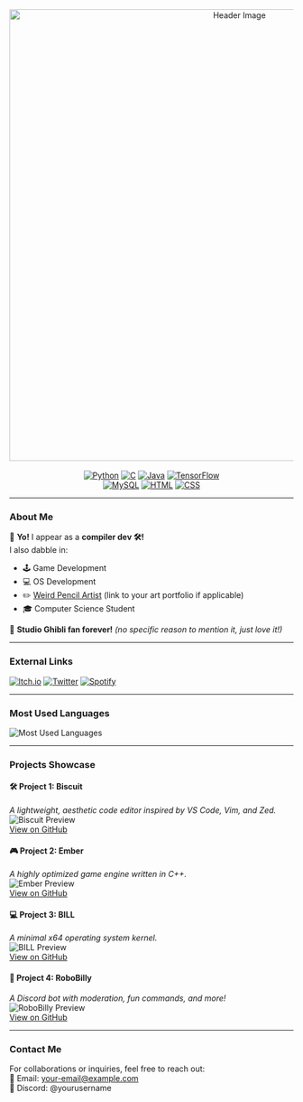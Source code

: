 <!-- Header Section with Badges -->

<div align="center">
  <img src="[https://ibb.co/DtxMt3q]" alt="Header Image" width="800">
</div>

<div align="center">
 <br><a href="#"><img src="https://img.shields.io/badge/Python-purple?style=for-the-badge&logo=python&logoColor=white" alt="Python"></a>
  <a href="#"><img src="https://img.shields.io/badge/C-yellow?style=for-the-badge&logo=c&logoColor=black" alt="C"></a>
  <a href="#"><img src="https://img.shields.io/badge/Java-purple?style=for-the-badge&logo=java&logoColor=white" alt="Java"></a>
  <a href="#"><img src="https://img.shields.io/badge/TensorFlow-yellow?style=for-the-badge&logo=tensorflow&logoColor=black" alt="TensorFlow"></a> <br>
  <a href="#"><img src="https://img.shields.io/badge/MySQL-purple?style=for-the-badge&logo=mysql&logoColor=white" alt="MySQL"></a>
  <a href="#"><img src="https://img.shields.io/badge/HTML5-yellow?style=for-the-badge&logo=html5&logoColor=black" alt="HTML"></a>
  <a href="#"><img src="https://img.shields.io/badge/CSS3-purple?style=for-the-badge&logo=css3&logoColor=white" alt="CSS"></a> <br>
</div>

---

### About Me

🎉 **Yo!** I appear as a **compiler dev 🛠️!**  
I also dabble in:  
- 🕹️ Game Development  
- 💻 OS Development  
- ✏️ [Weird Pencil Artist](#) (link to your art portfolio if applicable)  
- 🎓 Computer Science Student  

🎥 **Studio Ghibli fan forever!** *(no specific reason to mention it, just love it!)*

---

### External Links

<!-- Replace the '#' below with actual URLs -->
[![Itch.io](https://img.shields.io/badge/Itch.io-red?logo=itch.io&logoColor=white)](#)
[![Twitter](https://img.shields.io/badge/Twitter-blue?logo=twitter&logoColor=white)](#)
[![Spotify](https://img.shields.io/badge/Spotify-green?logo=spotify&logoColor=white)](#)

---

### Most Used Languages

<!-- Language Usage Chart -->
<!-- Upload your custom image for languages or replace the URL below -->
![Most Used Languages](https://your-image-url-here.com)

---

### Projects Showcase

<!-- Add images or descriptions of your projects -->
#### 🛠️ Project 1: Biscuit  
*A lightweight, aesthetic code editor inspired by VS Code, Vim, and Zed.*  
![Biscuit Preview](https://your-image-url-here.com)  
[View on GitHub](#)

#### 🎮 Project 2: Ember  
*A highly optimized game engine written in C++.*  
![Ember Preview](https://your-image-url-here.com)  
[View on GitHub](#)

#### 💻 Project 3: BILL  
*A minimal x64 operating system kernel.*  
![BILL Preview](https://your-image-url-here.com)  
[View on GitHub](#)

#### 🤖 Project 4: RoboBilly  
*A Discord bot with moderation, fun commands, and more!*  
![RoboBilly Preview](https://your-image-url-here.com)  
[View on GitHub](#)

---

### Contact Me

For collaborations or inquiries, feel free to reach out:  
📧 Email: your-email@example.com  
📱 Discord: @yourusername
